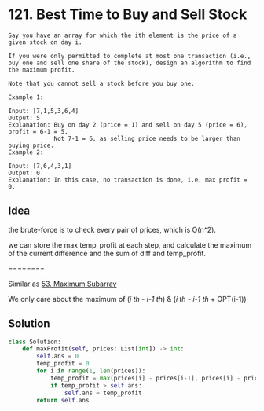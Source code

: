 # 121. Best Time to Buy and Sell Stock

```
Say you have an array for which the ith element is the price of a given stock on day i.

If you were only permitted to complete at most one transaction (i.e., buy one and sell one share of the stock), design an algorithm to find the maximum profit.

Note that you cannot sell a stock before you buy one.

Example 1:

Input: [7,1,5,3,6,4]
Output: 5
Explanation: Buy on day 2 (price = 1) and sell on day 5 (price = 6), profit = 6-1 = 5.
             Not 7-1 = 6, as selling price needs to be larger than buying price.
Example 2:

Input: [7,6,4,3,1]
Output: 0
Explanation: In this case, no transaction is done, i.e. max profit = 0.
```


## Idea

the brute-force is to check every pair of prices, which is O(n^2).

we can store the max temp_profit at each step, and calculate the maximum of the current difference and the sum of diff and temp_profit.

========

Similar as [53. Maximum Subarray](53.%20Maximum%20Subarray.md)

We only care about the maximum of (*i th* - *i-1 th*) & (*i th* - *i-1 th* + OPT(i-1))


## Solution

```python
class Solution:
    def maxProfit(self, prices: List[int]) -> int:
        self.ans = 0
        temp_profit = 0
        for i in range(1, len(prices)):
            temp_profit = max(prices[i] - prices[i-1], prices[i] - prices[i-1] + temp_profit)
            if temp_profit > self.ans:
                self.ans = temp_profit
        return self.ans
```
